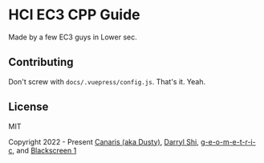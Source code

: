 # HCI EC3 CPP Guide

Made by a few EC3 guys in Lower sec.

## Contributing

Don't screw with `docs/.vuepress/config.js`. That's it. Yeah.

## License

MIT

Copyright 2022 - Present [Canaris (aka Dusty)](https://github.com/DET171), [Darryl Shi](https://github.com/Darryl-Shi), [g-e-o-m-e-t-r-i-c](https://github.com/g-e-o-m-e-t-r-i-c), and [Blackscreen 1](https://github.com/blackscreen1-dl)
